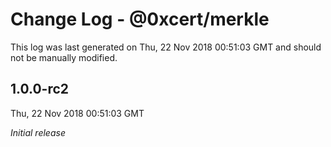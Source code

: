 # Change Log - @0xcert/merkle

This log was last generated on Thu, 22 Nov 2018 00:51:03 GMT and should not be manually modified.

## 1.0.0-rc2
Thu, 22 Nov 2018 00:51:03 GMT

*Initial release*

